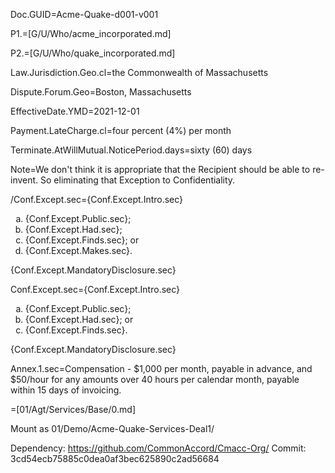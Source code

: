 Doc.GUID=Acme-Quake-d001-v001


P1.=[G/U/Who/acme_incorporated.md]

P2.=[G/U/Who/quake_incorporated.md]

Law.Jurisdiction.Geo.cl=the Commonwealth of Massachusetts

Dispute.Forum.Geo=Boston, Massachusetts

EffectiveDate.YMD=2021-12-01

Payment.LateCharge.cl=four percent (4%) per month

Terminate.AtWillMutual.NoticePeriod.days=sixty (60) days

Note=We don't think it is appropriate that the Recipient should be able to re-invent.  So eliminating that Exception to Confidentiality.

/Conf.Except.sec={Conf.Except.Intro.sec}<ol type="a"><li>{Conf.Except.Public.sec};</li><li>{Conf.Except.Had.sec};</li><li>{Conf.Except.Finds.sec}; or</li><li>{Conf.Except.Makes.sec}.</li></ol> {Conf.Except.MandatoryDisclosure.sec}

Conf.Except.sec={Conf.Except.Intro.sec}<ol type="a"><li>{Conf.Except.Public.sec};</li><li>{Conf.Except.Had.sec}; or</li><li>{Conf.Except.Finds.sec}.</li></ol> {Conf.Except.MandatoryDisclosure.sec}

Annex.1.sec=Compensation - $1,000 per month, payable in advance, and $50/hour for any amounts over 40 hours per calendar month, payable within 15 days of invoicing. 

=[01/Agt/Services/Base/0.md]

Mount as 01/Demo/Acme-Quake-Services-Deal1/

Dependency: https://github.com/CommonAccord/Cmacc-Org/
Commit: 3cd54ecb75885c0dea0af3bec625890c2ad56684
